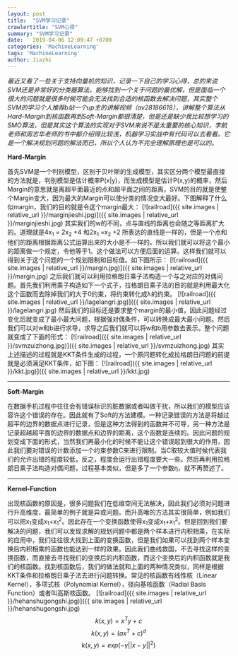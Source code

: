 ```yaml
---
layout: post
title:  "SVM学习记录"
crawlertitle: "SVM心得"
summary: "SVM学习记录"
date:   2019-04-06 12:09:47 +0700
categories: 'MachineLearning'
tags: 'MachineLearning'
author: Jiazhi
---
```

*最近又看了一些关于支持向量机的知识，记录一下自己的学习心得，总的来说SVM还是非常好的分类器算法，能够找到一个关于问题的最优解，但是面临一个很大的问题就是很多时候可能会无法找到合适的核函数去解决问题，其实整个SVM的学习个人推荐b站一个up主的讲解视频（av28186618），讲解整个算法从Hard-Margin到核函数再到Soft-Margin都很清楚，但是还是缺少我比较想学习的SMO算法，但是其实这个算法的实现对于SVM来说不是太重要的核心知识，李航老师和周志华老师的书中都介绍得比较浅，机器学习实战中有代码可以去看看。它是一个解决规划问题的解法而已，所以个人认为不完全理解原理也是可以的。*

**Hard-Margin**

首先SVM是一个判别模型，区别于贝叶斯的生成模型，其实区分两个模型最直接的方法就是，判别模型是估计概率P(x|y)，而生成模型是估计P(x,y)的概率，然后Margin的意思就是离超平面最近的点和超平面之间的距离，SVM的目的就是使整个Margin变大，因为最大的Margin可以使分类的情况变大最好。下图解释了什么似margin，我们的目的就是令这个margin最大：
[![railroad]({{ site.images | relative_url }}/marginjieshi.jpg)]({{ site.images | relative_url }}/marginjieshi.jpg)
其实我们的w的不同，点与直线的距离也会随之等距离扩大的。道理就是4x<sub>1</sub> = 2x<sub>2</sub> +4 和2x<sub>1</sub> =x<sub>2</sub> +2 所表达的直线是一样的，但是一个点和他们的距离根据距离公式运算出来的大小是不一样的。所以我们就可以将这个最小的距离做一个规定，令他等于1。这个做法可以方便后面的运算。这样我们就可以得到关于这个问题的一个规划限制和目标值。如下图所示：
[![railroad]({{ site.images | relative_url }}/margin.jpg)]({{ site.images | relative_url }}/margin.jpg)
之后我们就可以利用拉格朗日乘子法构造一个与之对应的对偶问题。首先我们利用乘子构造如下一个式子，拉格朗日乘子法的目的就是利用最大化这个函数而去除掉我们的大于0约束，将约束转化成λ的约束。
[![railroad]({{ site.images | relative_url }}/lagelangri.jpg)]({{ site.images | relative_url }}/lagelangri.jpg)
然后我们的目标还是要求整个margin的最小值，因此问题经过变化后就变成了最小最大问题，根据强对偶条件，可以转换成最大最小问题。然后我们可以对w和b进行求导，求导之后我们就可以将w和b用参数去表示。整个问题就变成了下面的形式：
[![railroad]({{ site.images | relative_url }}/svmzuizhong.jpg)]({{ site.images | relative_url }}/svmzuizhong.jpg)
其实上述描述的过程就是KKT条件生成的过程，一个原问题转化成拉格朗日问题的前提就是必须满足KKT条件，如下图：
[![railroad]({{ site.images | relative_url }}/kkt.jpg)]({{ site.images | relative_url }}/kkt.jpg)

------------
**Soft-Margin**

在数据手机过程中往往会有错误标识的脏数据或者叫做干扰，所以我们的模型应该容许这个错误的存在。因此就有了Soft的方法建模。一种记录错误的方法是将越过超平的边界的数据点进行记录，但是这种方法得到的函数并不可导，另一种方法是记录超越超平面的边界的数据点和边界的距离，这个函数是连续的。因此问题的规划变成下面的形式，当然我们再最小化的时候不能让这个错误起到很大的作用，因此我们要对错误的计数添加一个约束参数C来进行限制。当C取较大值时候代表我们的允许出错的程度较低，反之，程度会运行出错程度要大一些。然后再利用拉格朗日乘子法构造对偶问题，过程基本类似，但是多了一个参数η，就不再赘述了。

------------
**Kernel-Function**

出现核函数的原因是，很多问题我们在低维空间无法解决，因此我们必须对问题进行升高维度，最简单的例子就是异或问题。而升高唯的方法其实很简单，例如我们可以把x<sub>1</sub>变成x<sub>1</sub>+x<sub>1</sub><sup>2</sup>。因此存在一个变换函数使得x<sub>1</sub>变成x<sub>1</sub>+x<sub>1</sub><sup>2</sup>。但是回到我们要解决的问题，我们可以发现求解的规划问题中都是两个样本进行内积相乘，在实际的应用中，我们往往很大找到上面的变换函数，但是我们如果可以找到两个样本变换后内积相乘的函数也能达到一样的效果。因此我们曲线救国，不去寻找这样的变换函数，而直接去寻找我们的变换后的内积函数，而这个变换后的内积函数就是我们的核函数。找到核函数后，我们的做法就和上面的两种情况类似，同样是根据KKT条件和拉格朗日乘子法去进行问题转换。常见的核函数有线性核（Linear Kernel），多项式核（Polynomial Kernel），径向基核函数（Radial Basis Function）或者叫高斯核函数。
[![railroad]({{ site.images | relative_url }}/hehanshugongshi.jpg)]({{ site.images | relative_url }}/hehanshugongshi.jpg)
$$k(x,y)=x^Ty+c$$
$$k(x,y)=(ax^T+c)^d$$
$$k(x,y)=exp(-\gamma||x-y||^2)$$

